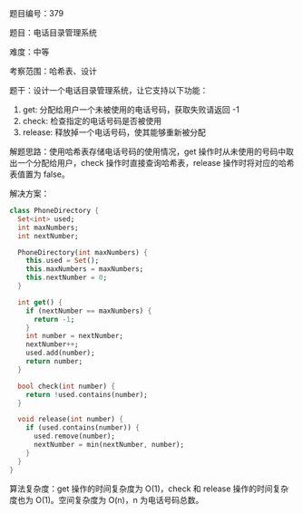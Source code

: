 题目编号：379

题目：电话目录管理系统

难度：中等

考察范围：哈希表、设计

题干：设计一个电话目录管理系统，让它支持以下功能：

1. get: 分配给用户一个未被使用的电话号码，获取失败请返回 -1
2. check: 检查指定的电话号码是否被使用
3. release: 释放掉一个电话号码，使其能够重新被分配

解题思路：使用哈希表存储电话号码的使用情况，get 操作时从未使用的号码中取出一个分配给用户，check 操作时直接查询哈希表，release 操作时将对应的哈希表值置为 false。

解决方案：

```dart
class PhoneDirectory {
  Set<int> used;
  int maxNumbers;
  int nextNumber;

  PhoneDirectory(int maxNumbers) {
    this.used = Set();
    this.maxNumbers = maxNumbers;
    this.nextNumber = 0;
  }

  int get() {
    if (nextNumber == maxNumbers) {
      return -1;
    }
    int number = nextNumber;
    nextNumber++;
    used.add(number);
    return number;
  }

  bool check(int number) {
    return !used.contains(number);
  }

  void release(int number) {
    if (used.contains(number)) {
      used.remove(number);
      nextNumber = min(nextNumber, number);
    }
  }
}
```

算法复杂度：get 操作的时间复杂度为 O(1)，check 和 release 操作的时间复杂度也为 O(1)。空间复杂度为 O(n)，n 为电话号码总数。